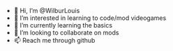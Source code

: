 - 👋 Hi, I’m @WilburLouis
- 👀 I’m interested in learning to code/mod videogames
- 🌱 I’m currently learning the basics
- 💞️ I’m looking to collaborate on mods
- 📫 Reach me through github

<!---
WilburLouis/WilburLouis is a ✨ special ✨ repository because its `README.md` (this file) appears on your GitHub profile.
You can click the Preview link to take a look at your changes.
--->
